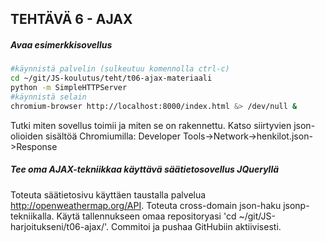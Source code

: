 ## TEHTÄVÄ 6 - AJAX

##### Avaa esimerkkisovellus

```sh
#käynnistä palvelin (sulkeutuu komennolla ctrl-c)
cd ~/git/JS-koulutus/teht/t06-ajax-materiaali 
python -m SimpleHTTPServer
#käynnistä selain
chromium-browser http://localhost:8000/index.html &> /dev/null &
```

Tutki miten sovellus toimii ja miten se on rakennettu.
Katso siirtyvien json-olioiden sisältöä Chromiumilla:
Developer Tools->Network->henkilot.json->Response

##### Tee oma AJAX-tekniikkaa käyttävä säätietosovellus JQueryllä

Toteuta säätietosivu käyttäen taustalla palvelua http://openweathermap.org/API. Toteuta cross-domain json-haku jsonp-tekniikalla. Käytä tallennukseen omaa repositoryasi 'cd ~/git/JS-harjoitukseni/t06-ajax/'. Commitoi ja pushaa GitHubiin aktiivisesti.
